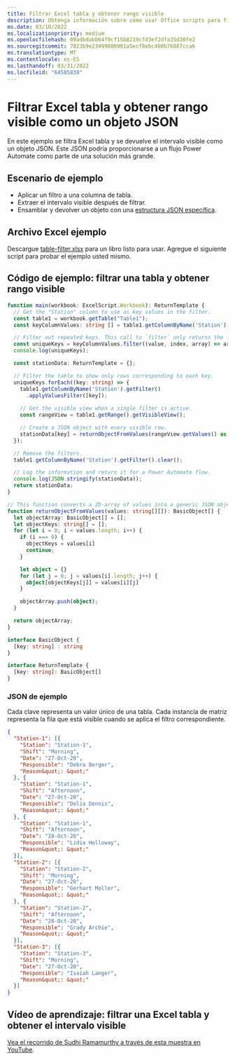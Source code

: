 ```yaml
---
title: Filtrar Excel tabla y obtener rango visible
description: Obtenga información sobre cómo usar Office scripts para filtrar una tabla Excel y obtener el rango visible como una matriz de objetos.
ms.date: 03/10/2022
ms.localizationpriority: medium
ms.openlocfilehash: 09adbdabb64f9cf15b8219cfd3ef2dfa35d30fe2
ms.sourcegitcommit: 7023b9e23499806901a5ecf8ebc460b76887cca6
ms.translationtype: MT
ms.contentlocale: es-ES
ms.lasthandoff: 03/31/2022
ms.locfileid: "64585838"
---
```

# <a name="filter-excel-table-and-get-visible-range-as-a-json-object"></a>Filtrar Excel tabla y obtener rango visible como un objeto JSON

En este ejemplo se filtra Excel tabla y se devuelve el intervalo visible como un objeto JSON. Este JSON podría proporcionarse a un flujo Power Automate como parte de una solución más grande.

## <a name="example-scenario"></a>Escenario de ejemplo

* Aplicar un filtro a una columna de tabla.
* Extraer el intervalo visible después de filtrar.
* Ensamblar y devolver un objeto con una [estructura JSON específica](#sample-json).

## <a name="sample-excel-file"></a>Archivo Excel ejemplo

Descargue <a href="table-filter.xlsx">table-filter.xlsx</a> para un libro listo para usar. Agregue el siguiente script para probar el ejemplo usted mismo.

## <a name="sample-code-filter-a-table-and-get-visible-range"></a>Código de ejemplo: filtrar una tabla y obtener rango visible

```TypeScript
function main(workbook: ExcelScript.Workbook): ReturnTemplate {
  // Get the "Station" column to use as key values in the filter.
  const table1 = workbook.getTable("Table1");
  const keyColumnValues: string [] = table1.getColumnByName('Station').getRangeBetweenHeaderAndTotal().getValues().map(value => value[0] as string);

  // Filter out repeated keys. This call to `filter` only returns the first instance of every unique element in the array.
  const uniqueKeys = keyColumnValues.filter((value, index, array) => array.indexOf(value) === index);
  console.log(uniqueKeys);

  const stationData: ReturnTemplate = {};

  // Filter the table to show only rows corresponding to each key.
  uniqueKeys.forEach((key: string) => {
    table1.getColumnByName('Station').getFilter()
      .applyValuesFilter([key]);
    
    // Get the visible view when a single filter is active.
    const rangeView = table1.getRange().getVisibleView();

    // Create a JSON object with every visible row.
    stationData[key] = returnObjectFromValues(rangeView.getValues() as string[][]);
  });

  // Remove the filters.
  table1.getColumnByName('Station').getFilter().clear();

  // Log the information and return it for a Power Automate flow.
  console.log(JSON.stringify(stationData));
  return stationData;
}

// This function converts a 2D-array of values into a generic JSON object.
function returnObjectFromValues(values: string[][]): BasicObject[] {
  let objectArray: BasicObject[] = [];
  let objectKeys: string[] = [];
  for (let i = 0; i < values.length; i++) {
    if (i === 0) {
      objectKeys = values[i]
      continue;
    }

    let object = {}
    for (let j = 0; j < values[i].length; j++) {
      object[objectKeys[j]] = values[i][j]
    }

    objectArray.push(object);
  }

  return objectArray;
}

interface BasicObject {
  [key: string] : string
}

interface ReturnTemplate {
  [key: string]: BasicObject[]
}
```

### <a name="sample-json"></a>JSON de ejemplo

Cada clave representa un valor único de una tabla. Cada instancia de matriz representa la fila que está visible cuando se aplica el filtro correspondiente.

```json
{
  "Station-1": [{
    "Station": "Station-1",
    "Shift": "Morning",
    "Date": "27-Oct-20",
    "Responsible": "Debra Berger",
    "Reason&quot;: &quot;"
  }, {
    "Station": "Station-1",
    "Shift": "Afternoon",
    "Date": "27-Oct-20",
    "Responsible": "Delia Dennis",
    "Reason&quot;: &quot;"
  }, {
    "Station": "Station-1",
    "Shift": "Afternoon",
    "Date": "28-Oct-20",
    "Responsible": "Lidia Holloway",
    "Reason&quot;: &quot;"
  }],
  "Station-2": [{
    "Station": "Station-2",
    "Shift": "Morning",
    "Date": "27-Oct-20",
    "Responsible": "Gerhart Moller",
    "Reason&quot;: &quot;"
  }, {
    "Station": "Station-2",
    "Shift": "Afternoon",
    "Date": "28-Oct-20",
    "Responsible": "Grady Archie",
    "Reason&quot;: &quot;"
  }],
  "Station-3": [{
    "Station": "Station-3",
    "Shift": "Morning",
    "Date": "27-Oct-20",
    "Responsible": "Isaiah Langer",
    "Reason&quot;: &quot;"
  }]
}
```

## <a name="training-video-filter-an-excel-table-and-get-the-visible-range"></a>Vídeo de aprendizaje: filtrar una Excel tabla y obtener el intervalo visible

[Vea el recorrido de Sudhi Ramamurthy a través de esta muestra en YouTube](https://youtu.be/Mv7BrvPq84A).
